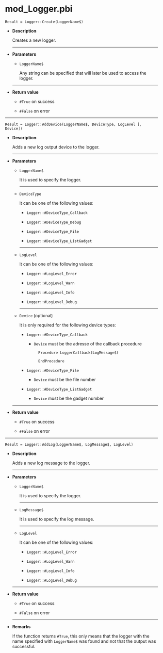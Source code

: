 # mod_Logger.pbi

	Result = Logger::Create(LoggerName$)
	
- **Description**

	Creates a new logger.
	
	---
	
- **Parameters**

	- `LoggerName$`
	
		Any string can be specified that will later be used to access the logger.
		
	---
	
- **Return value**

	- `#True` on success
	
	- `#False` on error
	
---

	Result = Logger::AddDevice(LoggerName$, DeviceType, LogLevel [, Device])
	
- **Description**

	Adds a new log output device to the logger.
	
	---
	
- **Parameters**

	- `LoggerName$`
	
		It is used to specify the logger.
		
		---
		
	- `DeviceType`
	
		It can be one of the following values:
		
		- `Logger::#DeviceType_Callback`
		
		- `Logger::#DeviceType_Debug`
		
		- `Logger::#DeviceType_File`
		
		- `Logger::#DeviceType_ListGadget`
		
		---
		
	- `LogLevel`
	
		It can be one of the following values:
		
		- `Logger::#LogLevel_Error`
		
		- `Logger::#LogLevel_Warn`
		
		- `Logger::#LogLevel_Info`
		
		- `Logger::#LogLevel_Debug`
		
		---
		
	- `Device` (optional)
	
		It is only required for the following device types:
		
		- `Logger::#DeviceType_Callback`
		
			- `Device` must be the adresse of the callback procedure
			
					Procedure LoggerCallback(LogMessage$)
					
					EndProcedure
					
		- `Logger::#DeviceType_File`
		
			- `Device` must be the file number
			
		- `Logger::#DeviceType_ListGadget`
		
			- `Device` must be the gadget number
			
	---
	
- **Return value**

	- `#True` on success
	
	- `#False` on error
	
---

	Result = Logger::AddLog(LoggerName$, LogMessage$, LogLevel)
	
- **Description**

	Adds a new log message to the logger.
	
	---
	
- **Parameters**

	- `LoggerName$`
	
		It is used to specify the logger.
		
		---
		
	- `LogMessage$`
	
		It is used to specify the log message.
		
		---
		
	- `LogLevel`
	
		It can be one of the following values:
		
		- `Logger::#LogLevel_Error`
		
		- `Logger::#LogLevel_Warn`
		
		- `Logger::#LogLevel_Info`
		
		- `Logger::#LogLevel_Debug`
		
	---
	
- **Return value**

	- `#True` on success
	
	- `#False` on error
	
	---
	
- **Remarks**

	If the function returns `#True`, this only means that the logger with the name specified with `LoggerName$` was found and not that the output was successful.
